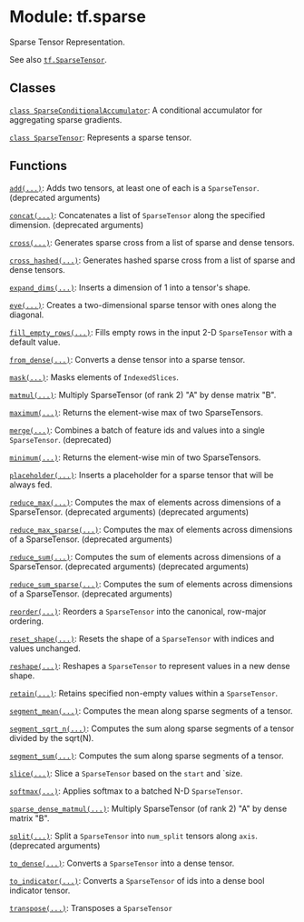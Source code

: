 <div itemscope itemtype="http://developers.google.com/ReferenceObject">
<meta itemprop="name" content="tf.sparse" />
<meta itemprop="path" content="Stable" />
</div>

# Module: tf.sparse

Sparse Tensor Representation.

<!-- Placeholder for "Used in" -->

See also <a href="../tf/sparse/SparseTensor.md"><code>tf.SparseTensor</code></a>.

## Classes

[`class SparseConditionalAccumulator`](../tf/sparse/SparseConditionalAccumulator.md): A conditional accumulator for aggregating sparse gradients.

[`class SparseTensor`](../tf/sparse/SparseTensor.md): Represents a sparse tensor.

## Functions

[`add(...)`](../tf/sparse/add.md): Adds two tensors, at least one of each is a `SparseTensor`. (deprecated arguments)

[`concat(...)`](../tf/sparse/concat.md): Concatenates a list of `SparseTensor` along the specified dimension. (deprecated arguments)

[`cross(...)`](../tf/sparse/cross.md): Generates sparse cross from a list of sparse and dense tensors.

[`cross_hashed(...)`](../tf/sparse/cross_hashed.md): Generates hashed sparse cross from a list of sparse and dense tensors.

[`expand_dims(...)`](../tf/sparse/expand_dims.md): Inserts a dimension of 1 into a tensor's shape.

[`eye(...)`](../tf/sparse/eye.md): Creates a two-dimensional sparse tensor with ones along the diagonal.

[`fill_empty_rows(...)`](../tf/sparse/fill_empty_rows.md): Fills empty rows in the input 2-D `SparseTensor` with a default value.

[`from_dense(...)`](../tf/sparse/from_dense.md): Converts a dense tensor into a sparse tensor.

[`mask(...)`](../tf/sparse/mask.md): Masks elements of `IndexedSlices`.

[`matmul(...)`](../tf/sparse/sparse_dense_matmul.md): Multiply SparseTensor (of rank 2) "A" by dense matrix "B".

[`maximum(...)`](../tf/sparse/maximum.md): Returns the element-wise max of two SparseTensors.

[`merge(...)`](../tf/sparse/merge.md): Combines a batch of feature ids and values into a single `SparseTensor`. (deprecated)

[`minimum(...)`](../tf/sparse/minimum.md): Returns the element-wise min of two SparseTensors.

[`placeholder(...)`](../tf/sparse/placeholder.md): Inserts a placeholder for a sparse tensor that will be always fed.

[`reduce_max(...)`](../tf/sparse/reduce_max.md): Computes the max of elements across dimensions of a SparseTensor. (deprecated arguments) (deprecated arguments)

[`reduce_max_sparse(...)`](../tf/sparse/reduce_max_sparse.md): Computes the max of elements across dimensions of a SparseTensor. (deprecated arguments)

[`reduce_sum(...)`](../tf/sparse/reduce_sum.md): Computes the sum of elements across dimensions of a SparseTensor. (deprecated arguments) (deprecated arguments)

[`reduce_sum_sparse(...)`](../tf/sparse/reduce_sum_sparse.md): Computes the sum of elements across dimensions of a SparseTensor. (deprecated arguments)

[`reorder(...)`](../tf/sparse/reorder.md): Reorders a `SparseTensor` into the canonical, row-major ordering.

[`reset_shape(...)`](../tf/sparse/reset_shape.md): Resets the shape of a `SparseTensor` with indices and values unchanged.

[`reshape(...)`](../tf/sparse/reshape.md): Reshapes a `SparseTensor` to represent values in a new dense shape.

[`retain(...)`](../tf/sparse/retain.md): Retains specified non-empty values within a `SparseTensor`.

[`segment_mean(...)`](../tf/sparse/segment_mean.md): Computes the mean along sparse segments of a tensor.

[`segment_sqrt_n(...)`](../tf/sparse/segment_sqrt_n.md): Computes the sum along sparse segments of a tensor divided by the sqrt(N).

[`segment_sum(...)`](../tf/sparse/segment_sum.md): Computes the sum along sparse segments of a tensor.

[`slice(...)`](../tf/sparse/slice.md): Slice a `SparseTensor` based on the `start` and `size.

[`softmax(...)`](../tf/sparse/softmax.md): Applies softmax to a batched N-D `SparseTensor`.

[`sparse_dense_matmul(...)`](../tf/sparse/sparse_dense_matmul.md): Multiply SparseTensor (of rank 2) "A" by dense matrix "B".

[`split(...)`](../tf/sparse/split.md): Split a `SparseTensor` into `num_split` tensors along `axis`. (deprecated arguments)

[`to_dense(...)`](../tf/sparse/to_dense.md): Converts a `SparseTensor` into a dense tensor.

[`to_indicator(...)`](../tf/sparse/to_indicator.md): Converts a `SparseTensor` of ids into a dense bool indicator tensor.

[`transpose(...)`](../tf/sparse/transpose.md): Transposes a `SparseTensor`

